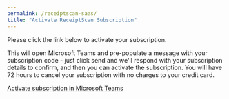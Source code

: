 ```yaml
---
permalink: /receiptscan-saas/
title: "Activate ReceiptScan Subscription"
---
```


<!-- Global site tag (gtag.js) - Google Analytics -->
<script async src="https://www.googletagmanager.com/gtag/js?id=G-RD0D33XTR1"></script>
<script>
  window.dataLayer = window.dataLayer || [];
  function gtag(){dataLayer.push(arguments);}
  gtag('js', new Date());

  gtag('config', 'G-RD0D33XTR1');
</script>

Please click the link below to activate your subscription.

This will open Microsoft Teams and pre-populate a message with your subscription code - just click send and we'll respond with your subscription details to confirm, and then you can activate the subscription. You will have 72 hours to cancel your subscription with no charges to your credit card.

<a id="deepLink" href="">Activate subscription in Microsoft Teams</a>

<!--
   document.getElementById("deepLink").innerHTML = test
    // document.getElementById("cid").innerHTML = test
    // document.getElementById("cid").innerHTML = clientID;
    let params = encodeURIComponent((new URL(document.location)).searchParams.toString()+
    "&referrer="+document.referrer);

    var msg = "Here is the cid:|" + client_id + "|";

<script>

    gtag('get', 'G-RD0D33XTR1', 'client_id', (clientID) => {
    document.getElementById("deepLink").href = "https://teams.microsoft.com/l/chat/0/0?users=28:84ffaaf8-79ee-4e23-9b03-176c29bcf55b&message=" + "To register for the Relay app, please send this message.  UP_ID|" + clientID + "|";
    });

</script>

<!--

<script>
    gtag('get', 'G-RD0D33XTR1', 'client_id', (clientID) => {
    // get query param
    let subId = (new URL(document.location)).searchParams.get('subId');
    // create deep link
    document.getElementById("deepLink").href = "https://teams.microsoft.com/l/chat/0/0?users=28:c7714737-5076-4766-abdd-de8a054960d8&message=" + "ClientID |" + clientID + "|" + subId + "|";
    });

</script>

-->

<!--

// let _sub = (new URL(document.location)).searchParams.get('_sub');
    // console.log(_sub);
    // let subUrl = `https://monastoragejixuxogwmzgyg.blob.core.windows.net${_sub}`
    // async function getBlob (subUrl){
    //   const response = await axios.get(subUrl);
    //   console.log(response);
    // }
    // getBlob (subUrl);

-->
